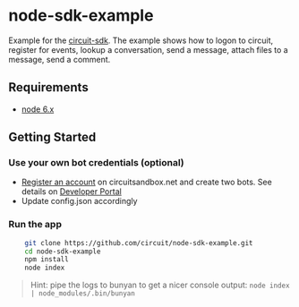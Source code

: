 # node-sdk-example
Example for the [circuit-sdk](https://github.com/circuit/circuit-sdk).
The example shows how to logon to circuit, register for events, lookup a conversation, send a message, attach files to a message, send a comment.


## Requirements ##
* [node 6.x](http://nodejs.org/download/)


## Getting Started ##

### Use your own bot credentials (optional)
* [Register an account](https://circuit.github.io/) on circuitsandbox.net and create two bots. See details on [Developer Portal](https://circuit.github.io/)
* Update config.json accordingly

### Run the app

```bash
    git clone https://github.com/circuit/node-sdk-example.git
    cd node-sdk-example
    npm install
    node index
```

> Hint: pipe the logs to bunyan to get a nicer console output: `node index | node_modules/.bin/bunyan`




